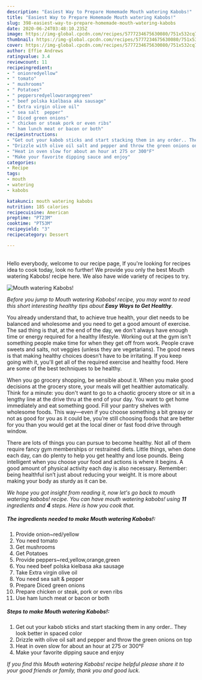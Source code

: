 ```yaml
---
description: "Easiest Way to Prepare Homemade Mouth watering Kabobs!"
title: "Easiest Way to Prepare Homemade Mouth watering Kabobs!"
slug: 398-easiest-way-to-prepare-homemade-mouth-watering-kabobs
date: 2020-06-24T03:48:10.235Z
image: https://img-global.cpcdn.com/recipes/5777234675630080/751x532cq70/mouth-watering-kabobs-recipe-main-photo.jpg
thumbnail: https://img-global.cpcdn.com/recipes/5777234675630080/751x532cq70/mouth-watering-kabobs-recipe-main-photo.jpg
cover: https://img-global.cpcdn.com/recipes/5777234675630080/751x532cq70/mouth-watering-kabobs-recipe-main-photo.jpg
author: Effie Andrews
ratingvalue: 3.4
reviewcount: 11
recipeingredient:
- " onionredyellow"
- " tomato"
- " mushrooms"
- " Potatoes"
- " peppersredyelloworangegreen"
- " beef polska kielbasa aka sausage"
- " Extra virgin olive oil"
- " sea salt  pepper"
- " Diced green onions"
- " chicken or steak pork or even ribs"
- " ham lunch meat or bacon or both"
recipeinstructions:
- "Get out your kabob sticks and start stacking them in any order.. They look better in spaced color"
- "Drizzle with olive oil salt and pepper and throw the green onions on top"
- "Heat in oven slow for about an hour at 275 or 300°F"
- "Make your favorite dipping sauce and enjoy"
categories:
- Recipe
tags:
- mouth
- watering
- kabobs

katakunci: mouth watering kabobs 
nutrition: 185 calories
recipecuisine: American
preptime: "PT23M"
cooktime: "PT53M"
recipeyield: "3"
recipecategory: Dessert

---
```

<br>
Hello everybody, welcome to our recipe page, If you're looking for recipes idea to cook today, look no further! We provide you only the best Mouth watering Kabobs! recipe here. We also have wide variety of recipes to try.
<br>


![Mouth watering Kabobs!](https://img-global.cpcdn.com/recipes/5777234675630080/751x532cq70/mouth-watering-kabobs-recipe-main-photo.jpg)

<i>Before you jump to Mouth watering Kabobs! recipe, you may want to read this short interesting healthy tips about <strong>Easy Ways to Get Healthy</strong>.</i>

You already understand that, to achieve true health, your diet needs to be balanced and wholesome and you need to get a good amount of exercise. The sad thing is that, at the end of the day, we don't always have enough time or energy required for a healthy lifestyle. Working out at the gym isn't something people make time for when they get off from work. People crave sweets and salts, not veggies (unless they are vegetarians). The good news is that making healthy choices doesn’t have to be irritating. If you keep going with it, you'll get all of the required exercise and healthy food. Here are some of the best techniques to be healthy.

When you go grocery shopping, be sensible about it. When you make good decisions at the grocery store, your meals will get healthier automatically. Think for a minute: you don't want to go to a chaotic grocery store or sit in a lengthy line at the drive thru at the end of your day. You want to get home immediately and eat something good. Fill your pantry shelves with wholesome foods. This way—even if you choose something a bit greasy or not as good for you as it could be, you’re still choosing foods that are better for you than you would get at the local diner or fast food drive through window.

There are lots of things you can pursue to become healthy. Not all of them require fancy gym memberships or restrained diets. Little things, when done each day, can do plenty to help you get healthy and lose pounds. Being intelligent when you choose your food and actions is where it begins. A good amount of physical activity each day is also necessary. Remember: being healthful isn’t just about reducing your weight. It is more about making your body as sturdy as it can be. 


<i>We hope you got insight from reading it, now let's go back to mouth watering kabobs! recipe. You can have mouth watering kabobs! using <strong>11</strong> ingredients and <strong>4</strong> steps. Here is how you cook that.
</i>

##### The ingredients needed to make Mouth watering Kabobs!:

1. Provide  onion~red/yellow
1. You need  tomato
1. Get  mushrooms
1. Get  Potatoes
1. Provide  peppers~red,yellow,orange,green
1. You need  beef polska kielbasa aka sausage
1. Take  Extra virgin olive oil
1. You need  sea salt &amp; pepper
1. Prepare  Diced green onions
1. Prepare  chicken or steak, pork or even ribs
1. Use  ham lunch meat or bacon or both


##### Steps to make Mouth watering Kabobs!:

1. Get out your kabob sticks and start stacking them in any order.. They look better in spaced color
1. Drizzle with olive oil salt and pepper and throw the green onions on top
1. Heat in oven slow for about an hour at 275 or 300°F
1. Make your favorite dipping sauce and enjoy


<i>If you find this Mouth watering Kabobs! recipe helpful please share it to your good friends or family, thank you and good luck.</i>

